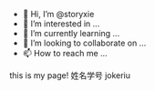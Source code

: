 - 👋 Hi, I’m @storyxie
- 👀 I’m interested in ...
- 🌱 I’m currently learning ...
- 💞️ I’m looking to collaborate on ...
- 📫 How to reach me ...

<!---
storyxie/storyxie is a ✨ special ✨ repository because its `README.md` (this file) appears on your GitHub profile.
You can click the Preview link to take a look at your changes.
--->
<html>
<head>

</head>
<body>
this is my page!
<th>姓名</th><th>学号</th>
<td>jokeriu</td>
</body>
</html>

